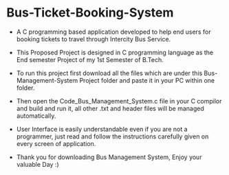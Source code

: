 # Bus-Ticket-Booking-System
- A C programming based application developed to help end users for booking tickets to travel through Intercity Bus Service.

- This Proposed Project is designed in C programming language as the End semester Project of my 1st Semester of B.Tech.

- To run this project first download all the files which are under this Bus-Management-System Project folder and paste it in your PC within one folder.

- Then open the Code_Bus_Management_System.c file in your C compilor and build and run it, all other .txt and header files will be managed automatically.

- User Interface is easily understandable even if you are not a programmer, just read and follow the instructions carefully given on every screen of application.

- Thank you for downloading Bus Management System, Enjoy your valuable Day :)
